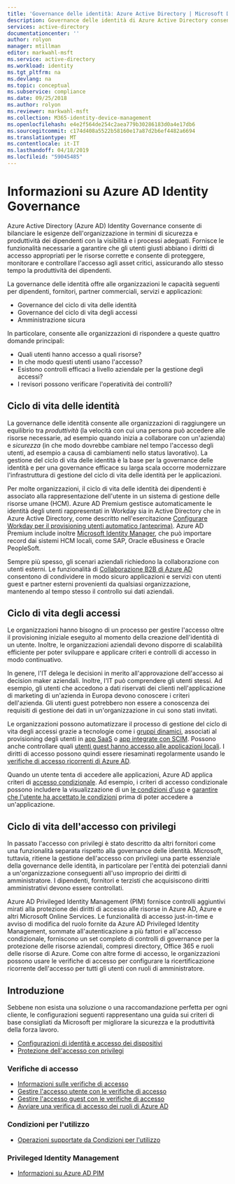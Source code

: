 ```yaml
---
title: 'Governance delle identità: Azure Active Directory | Microsoft Docs'
description: Governance delle identità di Azure Active Directory consente di bilanciare la necessità della propria organizzazione per la sicurezza e produttività dei dipendenti con i processi a destra e la visibilità.
services: active-directory
documentationcenter: ''
author: rolyon
manager: mtillman
editor: markwahl-msft
ms.service: active-directory
ms.workload: identity
ms.tgt_pltfrm: na
ms.devlang: na
ms.topic: conceptual
ms.subservice: compliance
ms.date: 09/25/2018
ms.author: rolyon
ms.reviewer: markwahl-msft
ms.collection: M365-identity-device-management
ms.openlocfilehash: e4e2f564de254c2aea779b30286183d0a4e17db6
ms.sourcegitcommit: c174d408a5522b58160e17a87d2b6ef4482a6694
ms.translationtype: MT
ms.contentlocale: it-IT
ms.lasthandoff: 04/18/2019
ms.locfileid: "59045485"
---
```

# <a name="what-is-azure-ad-identity-governance"></a>Informazioni su Azure AD Identity Governance

Azure Active Directory (Azure AD) Identity Governance consente di bilanciare le esigenze dell'organizzazione in termini di sicurezza e produttività dei dipendenti con la visibilità e i processi adeguati. Fornisce le funzionalità necessarie a garantire che gli utenti giusti abbiano i diritti di accesso appropriati per le risorse corrette e consente di proteggere, monitorare e controllare l'accesso agli asset critici, assicurando allo stesso tempo la produttività dei dipendenti.  

La governance delle identità offre alle organizzazioni le capacità seguenti per dipendenti, fornitori, partner commerciali, servizi e applicazioni:

- Governance del ciclo di vita delle identità
- Governance del ciclo di vita degli accessi
- Amministrazione sicura

In particolare, consente alle organizzazioni di rispondere a queste quattro domande principali:

- Quali utenti hanno accesso a quali risorse?
- In che modo questi utenti usano l'accesso?
- Esistono controlli efficaci a livello aziendale per la gestione degli accessi?
- I revisori possono verificare l'operatività dei controlli?

## <a name="identity-lifecycle"></a>Ciclo di vita delle identità

La governance delle identità consente alle organizzazioni di raggiungere un equilibrio tra *produttività* (la velocità con cui una persona può accedere alle risorse necessarie, ad esempio quando inizia a collaborare con un'azienda) e *sicurezza* (in che modo dovrebbe cambiare nel tempo l'accesso degli utenti, ad esempio a causa di cambiamenti nello status lavorativo).  La gestione del ciclo di vita delle identità è la base per la governance delle identità e per una governance efficace su larga scala occorre modernizzare l'infrastruttura di gestione del ciclo di vita delle identità per le applicazioni.

Per molte organizzazioni, il ciclo di vita delle identità dei dipendenti è associato alla rappresentazione dell'utente in un sistema di gestione delle risorse umane (HCM).  Azure AD Premium gestisce automaticamente le identità degli utenti rappresentati in Workday sia in Active Directory che in Azure Active Directory, come descritto nell'esercitazione [Configurare Workday per il provisioning utenti automatico (anteprima)](../saas-apps/workday-inbound-tutorial.md).  Azure AD Premium include inoltre [Microsoft Identity Manager](/microsoft-identity-manager/), che può importare record dai sistemi HCM locali, come SAP, Oracle eBusiness e Oracle PeopleSoft.

Sempre più spesso, gli scenari aziendali richiedono la collaborazione con utenti esterni. Le funzionalità di [Collaborazione B2B di Azure AD](/azure/active-directory/b2b/) consentono di condividere in modo sicuro applicazioni e servizi con utenti guest e partner esterni provenienti da qualsiasi organizzazione, mantenendo al tempo stesso il controllo sui dati aziendali.

## <a name="access-lifecycle"></a>Ciclo di vita degli accessi

Le organizzazioni hanno bisogno di un processo per gestire l'accesso oltre il provisioning iniziale eseguito al momento della creazione dell'identità di un utente.  Inoltre, le organizzazioni aziendali devono disporre di scalabilità efficiente per poter sviluppare e applicare criteri e controlli di accesso in modo continuativo.

In genere, l'IT delega le decisioni in merito all'approvazione dell'accesso ai decision maker aziendali.  Inoltre, l'IT può comprendere gli utenti stessi.  Ad esempio, gli utenti che accedono a dati riservati dei clienti nell'applicazione di marketing di un'azienda in Europa devono conoscere i criteri dell'azienda. Gli utenti guest potrebbero non essere a conoscenza dei requisiti di gestione dei dati in un'organizzazione in cui sono stati invitati.

Le organizzazioni possono automatizzare il processo di gestione del ciclo di vita degli accessi grazie a tecnologie come i [gruppi dinamici](../users-groups-roles/groups-dynamic-membership.md), associati al provisioning degli utenti in [app SaaS](../saas-apps/tutorial-list.md) o [app integrate con SCIM](../manage-apps/use-scim-to-provision-users-and-groups.md).  Possono anche controllare quali [utenti guest hanno accesso alle applicazioni locali](../b2b/hybrid-cloud-to-on-premises.md).  I diritti di accesso possono quindi essere riesaminati regolarmente usando le [verifiche di accesso ricorrenti di Azure AD](access-reviews-overview.md).

Quando un utente tenta di accedere alle applicazioni, Azure AD applica criteri di [accesso condizionale](/azure/active-directory/conditional-access/). Ad esempio, i criteri di accesso condizionale possono includere la visualizzazione di un [le condizioni d'uso](../conditional-access/terms-of-use.md) e [garantire che l'utente ha accettato le condizioni](../conditional-access/require-tou.md) prima di poter accedere a un'applicazione.

## <a name="privileged-access-lifecycle"></a>Ciclo di vita dell'accesso con privilegi

In passato l'accesso con privilegi è stato descritto da altri fornitori come una funzionalità separata rispetto alla governance delle identità. Microsoft, tuttavia, ritiene la gestione dell'accesso con privilegi una parte essenziale della governance delle identità, in particolare per l'entità dei potenziali danni a un'organizzazione conseguenti all'uso improprio dei diritti di amministratore. I dipendenti, fornitori e terzisti che acquisiscono diritti amministrativi devono essere controllati.

Azure AD Privileged Identity Management (PIM) fornisce controlli aggiuntivi mirati alla protezione dei diritti di accesso alle risorse in Azure AD, Azure e altri Microsoft Online Services.  Le funzionalità di accesso just-in-time e avviso di modifica del ruolo fornite da Azure AD Privileged Identity Management, sommate all'autenticazione a più fattori e all'accesso condizionale, forniscono un set completo di controlli di governance per la protezione delle risorse aziendali, compresi directory, Office 365 e ruoli delle risorse di Azure. Come con altre forme di accesso, le organizzazioni possono usare le verifiche di accesso per configurare la ricertificazione ricorrente dell'accesso per tutti gli utenti con ruoli di amministratore.

## <a name="getting-started"></a>Introduzione

Sebbene non esista una soluzione o una raccomandazione perfetta per ogni cliente, le configurazioni seguenti rappresentano una guida sui criteri di base consigliati da Microsoft per migliorare la sicurezza e la produttività della forza lavoro.

- [Configurazioni di identità e accesso dei dispositivi](/microsoft-365/enterprise/microsoft-365-policies-configurations)
- [Protezione dell'accesso con privilegi](../users-groups-roles/directory-admin-roles-secure.md)


### <a name="access-reviews"></a>Verifiche di accesso

- [Informazioni sulle verifiche di accesso](access-reviews-overview.md)
- [Gestire l'accesso utente con le verifiche di accesso](manage-user-access-with-access-reviews.md)
- [Gestire l'accesso guest con le verifiche di accesso](manage-guest-access-with-access-reviews.md)
- [Avviare una verifica di accesso dei ruoli di Azure AD](../privileged-identity-management/pim-how-to-start-security-review.md)

### <a name="terms-of-use"></a>Condizioni per l'utilizzo

- [Operazioni supportate da Condizioni per l'utilizzo](../conditional-access/terms-of-use.md)

### <a name="privileged-identity-management"></a>Privileged Identity Management

- [Informazioni su Azure AD PIM](../privileged-identity-management/pim-configure.md)
